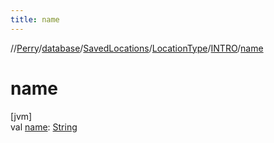 ```yaml
---
title: name
---
```

//[Perry](../../../../../index.html)/[database](../../../index.html)/[SavedLocations](../../index.html)/[LocationType](../index.html)/[INTRO](index.html)/[name](name.html)



# name



[jvm]\
val [name](name.html): [String](https://kotlinlang.org/api/latest/jvm/stdlib/kotlin/-string/index.html)




